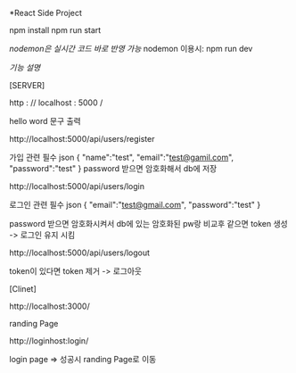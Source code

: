 *React Side Project

npm install
npm run start

*nodemon은 실시간 코드 바로 반영 가능*
nodemon 이용시: npm run dev

*기능 설명*

[SERVER]

http : // localhost : 5000 / 

hello word 문구 출력

http://localhost:5000/api/users/register

가입 관련
필수 json
{
	"name":"test",
	"email":"test@gamil.com",
	"password":"test"
}
password 받으면 암호화해서 db에 저장

http://localhost:5000/api/users/login

로그인 관련
필수 json
{
    "email":"test@gmail.com",
    "password":"test"
}

password 받으면 암호화시켜서 db에 있는 암호화된 pw랑 비교후
같으면 token 생성 -> 로그인 유지 시킴

http://localhost:5000/api/users/logout

token이 있다면 token 제거 -> 로그아웃 

[Clinet]

http://localhost:3000/

randing Page

http://loginhost:login/

login page => 성공시 randing Page로 이동
